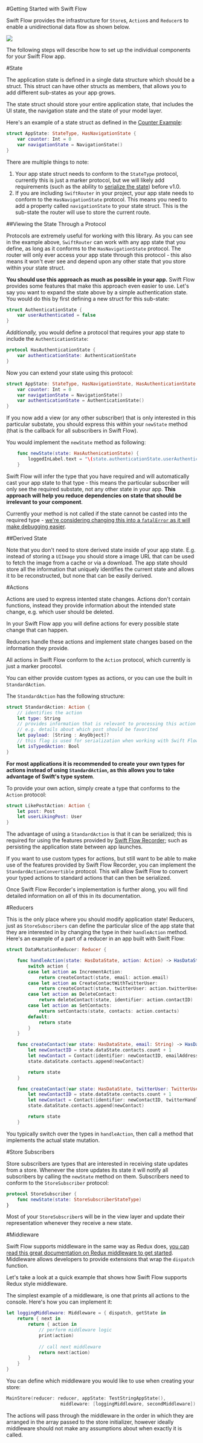#Getting Started with Swift Flow

Swift Flow provides the infrastructure for `Store`s, `Action`s and `Reducer`s to enable a unidirectional data flow as shown below. 

![](Assets/swift_flow_detail.png)

The following steps will describe how to set up the individual components for your Swift Flow app.

#State

The application state is defined in a single data structure which should be a struct. This struct can have other structs as members, that allows you to add different sub-states as your app grows. 

The state struct should store your entire application state, that includes the UI state, the navigation state and the state of your model layer. 

Here's an example of a state struct as defined in the [Counter Example](https://github.com/Swift-Flow/CounterExample):

```swift
struct AppState: StateType, HasNavigationState {
    var counter: Int = 0
    var navigationState = NavigationState()
}
```

There are multiple things to note:

1. Your app state struct needs to conform to the `StateType` protocol, currently this is just a marker protocol, but we will likely add requirements (such as the ability to [serialize the state](https://github.com/Swift-Flow/Swift-Flow/issues/3)) before v1.0.
2. If you are including `SwiftRouter` in your project, your app state needs to conform to the `HasNavigationState` protocol. This means you need to add a property called `navigationState` to your state struct. This is the sub-state the router will use to store the current route. 

##Viewing the State Through a Protocol

Protocols are extremely useful for working with this library. As you can see in the example above, `SwiftRouter` can work with any app state that you define, as long as it conforms to the `HasNavigationState` protocol. The router will only ever access your app state through this protocol - this also means it won't ever see and depend upon any other state that you store within your state struct.

**You should use this approach as much as possible in your app.** Swift Flow provides some features that make this approach even easier to use. Let's say you want to expand the state above by a simple authentication state. You would do this by first defining a new struct for this sub-state:

```swift
struct AuthenticationState {
	var userAuthenticated = false
}
```

*Additionally,* you would define a protocol that requires your app state to include the `AuthenticationState`:

```swift
protocol HasAuthenticationState {
	var authenticationState: AuthenticationState
}
```
Now you can extend your state using this protocol:

```swift
struct AppState: StateType, HasNavigationState, HasAuthenticationState {
    var counter: Int = 0
    var navigationState = NavigationState()
    var authenticationState = AuthenticationState()
}
```

If you now add a view (or any other subscriber) that is only interested in this particular substate, you should express this within your `newState` method (that is the callback for all subscribers in Swift Flow).

You would implement the `newState` method as following:

```swift
    func newState(state: HasAuthenicationState) {
        loggedInLabel.text = "\(state.authenticationState.userAuthenticated)"
    }
```
Swift Flow will infer the type that you have required and will automatically cast your app state to that type - this means the particular subscriber will only see the required substate, not any other state in your app. **This approach will help you reduce dependencies on state that should be irrelevant to your component**.

Currently your method is not called if the state cannot be casted into the required type - [we're considering changing this into a `fatalError` as it will make debugging easier](). 

##Derived State

Note that you don't need to store derived state inside of your app state. E.g. instead of storing a `UIImage` you should store a image URL that can be used to fetch the image from a cache or via a download. The app state should store all the information that uniquely identifies the current state and allows it to be reconstructed, but none that can be easily derived. 


#Actions

Actions are used to express intented state changes. Actions don't contain functions, instead they provide information about the intended state change, e.g. which user should be deleted.

In your Swift Flow app you will define actions for every possible state change that can happen.

Reducers handle these actions and implement state changes based on the information they provide.

All actions in Swift Flow conform to the `Action` protocol, which currently is just a marker procotol. 

You can either provide custom types as actions, or you can use the built in `StandardAction`.

The `StandardAction` has the following structure:

```swift
struct StandardAction: Action {
	// identifies the action
	let type: String
	// provides information that is relevant to processing this action
	// e.g. details about which post should be favorited 
   	let payload: [String : AnyObject]?
   	// this flag is used for serialization when working with Swift Flow Recorder
   	let isTypedAction: Bool
}
```
**For most applications it is recommended to create your own types for actions instead of using `StandardAction`, as this allows you to take advantage of Swift's type system**. 

To provide your own action, simply create a type that conforms to the `Action` protocol:

```swift
struct LikePostAction: Action {
	let post: Post
	let userLikingPost: User
}
```

The advantage of using a `StandardAction` is that it can be serialized; this is required for using the features provided by [Swift Flow Recorder](https://github.com/Swift-Flow/Swift-Flow-Recorder); such as persisting the application state between app launches.

If you want to use custom types for actions, but still want to be able to make use of the features provided by Swift Flow Recorder, you can implement the `StandardActionConvertible` protocol. This will allow Swift Flow to convert your typed actions to standard actions that can then be serialized. 

Once Swift Flow Recorder's implementation is further along, you will find detailed information  on all of this in its documentation.

#Reducers

This is the only place where you should modify application state! Reducers, just as `StoreSubscribers` can define the particular slice of the app state that they are interested in by changing the type in their `handleAction` method. Here's an example of a part of a reducer in an app built with Swift Flow:

```swift
struct DataMutationReducer: Reducer {

    func handleAction(state: HasDataState, action: Action) -> HasDataState {
        switch action {
        case let action as IncrementAction:
            return createContact(state, email: action.email)
        case let action as CreateContactWithTwitterUser:
            return createContact(state, twitterUser: action.twitterUser)
        case let action as DeleteContact:
            return deleteContact(state, identifier: action.contactID)
        case let action as SetContacts:
            return setContacts(state, contacts: action.contacts)
        default:
            return state
        }
    }

    func createContact(var state: HasDataState, email: String) -> HasDataState {
        let newContactID = state.dataState.contacts.count + 1
        let newContact = Contact(identifier: newContactID, emailAddress: email)
        state.dataState.contacts.append(newContact)

        return state
    }

    func createContact(var state: HasDataState, twitterUser: TwitterUser) -> HasDataState {
        let newContactID = state.dataState.contacts.count + 1
        let newContact = Contact(identifier: newContactID, twitterHandle: twitterUser.username)
        state.dataState.contacts.append(newContact)

        return state
    }
```

You typically switch over the types in `handleAction`, then call a method that implements the actual state mutation.

#Store Subscribers

Store subscribers are types that are interested in receiving state updates from a store. Whenever the store updates its state it will notify all subscribers by calling the `newState` method on them. Subscribers need to conform to the `StoreSubscriber` protocol:

```swift
protocol StoreSubscriber {
    func newState(state: StoreSubscriberStateType)
}
```

Most of your `StoreSubscriber`s will be in the view layer and update their representation whenever they receive a new state.

#Middleware

Swift Flow supports middleware in the same way as Redux does, [you can read this great documentation on Redux middleware to get started](http://rackt.org/redux/docs/advanced/Middleware.html). Middleware allows developers to provide extensions that wrap the `dispatch` function. 

Let's take a look at a quick example that shows how Swift Flow supports Redux style middleware.

The simplest example of a middleware, is one that prints all actions to the console. Here's how you can implement it:

```swift
let loggingMiddleware: Middleware = { dispatch, getState in
    return { next in
        return { action in
			// perform middleware logic
            print(action)
            
			// call next middleware
            return next(action)
        }
    }
}
```
You can define which middleware you would like to use when creating your store:

```swift
MainStore(reducer: reducer, appState: TestStringAppState(),
                    middleware: [loggingMiddleware, secondMiddleware])
``` 
The actions will pass through the middleware in the order in which they are arranged in the array passed to the store initializer, however ideally middleware should not make any assumptions about when exactly it is called. 